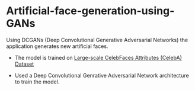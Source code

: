 # Artificial-face-generation-using-GANs

Using DCGANs (Deep Convolutional Generative Adversarial Networks) the application generates new artificial faces.

* The model is trained on [Large-scale CelebFaces Attributes (CelebA) Dataset](http://mmlab.ie.cuhk.edu.hk/projects/CelebA.html)

* Used a Deep Convolutional Genrative Adversarial Network architecture to train the model.
